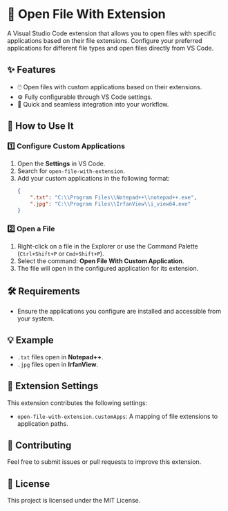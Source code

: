 # 📂 Open File With Extension

A Visual Studio Code extension that allows you to open files with specific applications based on their file extensions. Configure your preferred applications for different file types and open files directly from VS Code.

## ✨ Features
- 🖱️ Open files with custom applications based on their extensions.
- ⚙️ Fully configurable through VS Code settings.
- 🚀 Quick and seamless integration into your workflow.

## 📖 How to Use It

### 1️⃣ Configure Custom Applications
1. Open the **Settings** in VS Code.
2. Search for `open-file-with-extension`.
3. Add your custom applications in the following format:
   ```json
   {
       ".txt": "C:\\Program Files\\Notepad++\\notepad++.exe",
       ".jpg": "C:\\Program Files\\IrfanView\\i_view64.exe"
   }
   ```

### 2️⃣ Open a File
1. Right-click on a file in the Explorer or use the Command Palette (`Ctrl+Shift+P` or `Cmd+Shift+P`).
2. Select the command: **Open File With Custom Application**.
3. The file will open in the configured application for its extension.

## 🛠️ Requirements
- Ensure the applications you configure are installed and accessible from your system.

## 💡 Example
- `.txt` files open in **Notepad++**.
- `.jpg` files open in **IrfanView**.

## 🧩 Extension Settings
This extension contributes the following settings:
- `open-file-with-extension.customApps`: A mapping of file extensions to application paths.

## 🤝 Contributing
Feel free to submit issues or pull requests to improve this extension.

## 📜 License
This project is licensed under the MIT License.

